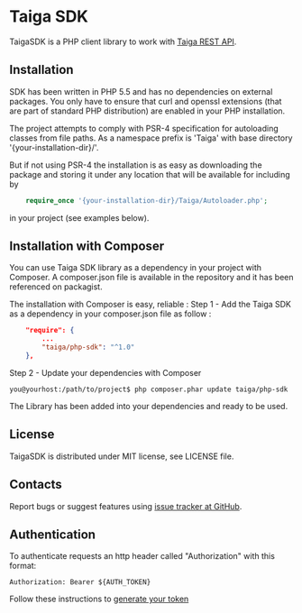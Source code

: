 Taiga SDK
=================================================
TaigaSDK is a PHP client library to work with
[Taiga REST API](https://taigaio.github.io/taiga-doc/dist/api.html).


Installation
-------------------------------------------------
SDK has been written in PHP 5.5 and has no dependencies on external packages.
You only have to ensure that curl and openssl extensions (that are part of
standard PHP distribution) are enabled in your PHP installation.

The project attempts to comply with PSR-4 specification for autoloading classes from file paths. 
As a namespace prefix is 'Taiga\' with base directory '{your-installation-dir}/'.

But if not using PSR-4 the installation is as easy as downloading the package and storing it
under any location that will be available for including by
```php
    require_once '{your-installation-dir}/Taiga/Autoloader.php';
```

in your project (see examples below).

Installation with Composer
-------------------------------------------------
You can use Taiga SDK library as a dependency in your project with Composer. A composer.json file is available in the repository and it has been referenced on packagist. 

The installation with Composer is easy, reliable : 
Step 1 - Add the Taiga SDK as a dependency in your composer.json file as follow :
```json
    "require": {
        ...
        "taiga/php-sdk": "^1.0"
    },
```

Step 2 - Update your dependencies with Composer

    you@yourhost:/path/to/project$ php composer.phar update taiga/php-sdk

The Library has been added into your dependencies and ready to be used.

License
-------------------------------------------------
TaigaSDK is distributed under MIT license, see LICENSE file.


Contacts
-------------------------------------------------
Report bugs or suggest features using
[issue tracker at GitHub](https://github.com/AppVentus/taiga-php-sdk/issues).

Authentication
-------------------------------------------------

To authenticate requests an http header called "Authorization" with this format:

```
Authorization: Bearer ${AUTH_TOKEN}
```

Follow these instructions to [generate your token](https://taigaio.github.io/taiga-doc/dist/api.html#auth-normal-login)